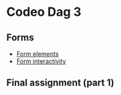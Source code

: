# Codeo Dag 3

## Forms
* [Form elements](./01-form-elements.html)
* [Form interactivity](./02-form-interactivity.html)

## Final assignment (part 1)